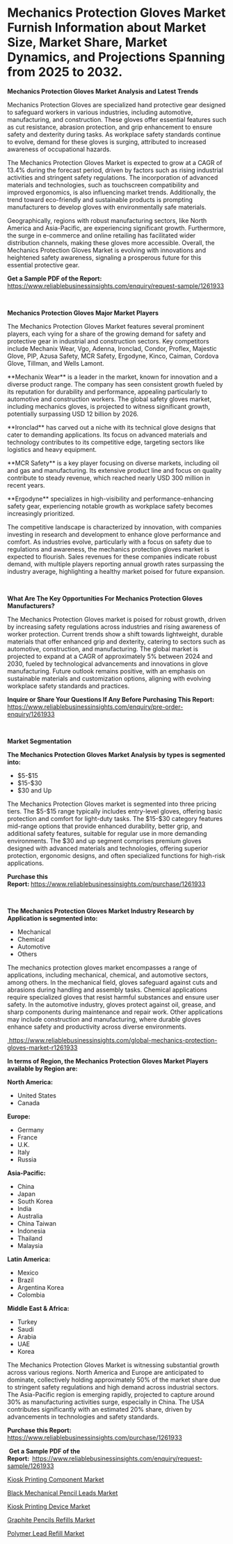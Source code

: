 <p><h1>Mechanics Protection Gloves Market Furnish Information about Market Size, Market Share, Market Dynamics, and Projections Spanning from 2025 to 2032.</h1></p><p><strong>Mechanics Protection Gloves Market Analysis and Latest Trends</strong></p>
<p><p>Mechanics Protection Gloves are specialized hand protective gear designed to safeguard workers in various industries, including automotive, manufacturing, and construction. These gloves offer essential features such as cut resistance, abrasion protection, and grip enhancement to ensure safety and dexterity during tasks. As workplace safety standards continue to evolve, demand for these gloves is surging, attributed to increased awareness of occupational hazards.</p><p>The Mechanics Protection Gloves Market is expected to grow at a CAGR of 13.4% during the forecast period, driven by factors such as rising industrial activities and stringent safety regulations. The incorporation of advanced materials and technologies, such as touchscreen compatibility and improved ergonomics, is also influencing market trends. Additionally, the trend toward eco-friendly and sustainable products is prompting manufacturers to develop gloves with environmentally safe materials.</p><p>Geographically, regions with robust manufacturing sectors, like North America and Asia-Pacific, are experiencing significant growth. Furthermore, the surge in e-commerce and online retailing has facilitated wider distribution channels, making these gloves more accessible. Overall, the Mechanics Protection Gloves Market is evolving with innovations and heightened safety awareness, signaling a prosperous future for this essential protective gear.</p></p>
<p><strong>Get a Sample PDF of the Report:&nbsp;</strong> <a href="https://www.reliablebusinessinsights.com/enquiry/request-sample/1261933?utm_campaign=1119&utm_medium=2&utm_source=Github&utm_content=ia&utm_term=09022025&utm_id=mechanics-protection-gloves">https://www.reliablebusinessinsights.com/enquiry/request-sample/1261933</a></p>
<p>&nbsp;</p>
<p><strong>Mechanics Protection Gloves Major Market Players</strong></p>
<p><p>The Mechanics Protection Gloves Market features several prominent players, each vying for a share of the growing demand for safety and protective gear in industrial and construction sectors. Key competitors include Mechanix Wear, Vgo, Adenna, Ironclad, Condor, Proflex, Majestic Glove, PIP, Azusa Safety, MCR Safety, Ergodyne, Kinco, Caiman, Cordova Glove, Tillman, and Wells Lamont.</p><p>**Mechanix Wear** is a leader in the market, known for innovation and a diverse product range. The company has seen consistent growth fueled by its reputation for durability and performance, appealing particularly to automotive and construction workers. The global safety gloves market, including mechanics gloves, is projected to witness significant growth, potentially surpassing USD 12 billion by 2026.</p><p>**Ironclad** has carved out a niche with its technical glove designs that cater to demanding applications. Its focus on advanced materials and technology contributes to its competitive edge, targeting sectors like logistics and heavy equipment.</p><p>**MCR Safety** is a key player focusing on diverse markets, including oil and gas and manufacturing. Its extensive product line and focus on quality contribute to steady revenue, which reached nearly USD 300 million in recent years.</p><p>**Ergodyne** specializes in high-visibility and performance-enhancing safety gear, experiencing notable growth as workplace safety becomes increasingly prioritized. </p><p>The competitive landscape is characterized by innovation, with companies investing in research and development to enhance glove performance and comfort. As industries evolve, particularly with a focus on safety due to regulations and awareness, the mechanics protection gloves market is expected to flourish. Sales revenues for these companies indicate robust demand, with multiple players reporting annual growth rates surpassing the industry average, highlighting a healthy market poised for future expansion.</p></p>
<p>&nbsp;</p>
<p><strong>What Are The Key Opportunities For Mechanics Protection Gloves Manufacturers?</strong></p>
<p><p>The Mechanics Protection Gloves market is poised for robust growth, driven by increasing safety regulations across industries and rising awareness of worker protection. Current trends show a shift towards lightweight, durable materials that offer enhanced grip and dexterity, catering to sectors such as automotive, construction, and manufacturing. The global market is projected to expand at a CAGR of approximately 5% between 2024 and 2030, fueled by technological advancements and innovations in glove manufacturing. Future outlook remains positive, with an emphasis on sustainable materials and customization options, aligning with evolving workplace safety standards and practices.</p></p>
<p><strong>Inquire or Share Your Questions If Any Before Purchasing This Report:</strong> <a href="https://www.reliablebusinessinsights.com/enquiry/pre-order-enquiry/1261933?utm_campaign=1119&utm_medium=2&utm_source=Github&utm_content=ia&utm_term=09022025&utm_id=mechanics-protection-gloves">https://www.reliablebusinessinsights.com/enquiry/pre-order-enquiry/1261933</a></p>
<p>&nbsp;</p>
<p><strong>Market Segmentation</strong></p>
<p><strong>The Mechanics Protection Gloves Market Analysis by types is segmented into:</strong></p>
<p><ul><li>$5-$15</li><li>$15-$30</li><li>$30 and Up</li></ul></p>
<p><p>The Mechanics Protection Gloves market is segmented into three pricing tiers. The $5-$15 range typically includes entry-level gloves, offering basic protection and comfort for light-duty tasks. The $15-$30 category features mid-range options that provide enhanced durability, better grip, and additional safety features, suitable for regular use in more demanding environments. The $30 and up segment comprises premium gloves designed with advanced materials and technologies, offering superior protection, ergonomic designs, and often specialized functions for high-risk applications.</p></p>
<p><strong>Purchase this Report:&nbsp;</strong><a href="https://www.reliablebusinessinsights.com/purchase/1261933?utm_campaign=1119&utm_medium=2&utm_source=Github&utm_content=ia&utm_term=09022025&utm_id=mechanics-protection-gloves">https://www.reliablebusinessinsights.com/purchase/1261933</a></p>
<p>&nbsp;</p>
<p><strong>The Mechanics Protection Gloves Market Industry Research by Application is segmented into:</strong></p>
<p><ul><li>Mechanical</li><li>Chemical</li><li>Automotive</li><li>Others</li></ul></p>
<p><p>The mechanics protection gloves market encompasses a range of applications, including mechanical, chemical, and automotive sectors, among others. In the mechanical field, gloves safeguard against cuts and abrasions during handling and assembly tasks. Chemical applications require specialized gloves that resist harmful substances and ensure user safety. In the automotive industry, gloves protect against oil, grease, and sharp components during maintenance and repair work. Other applications may include construction and manufacturing, where durable gloves enhance safety and productivity across diverse environments.</p></p>
<p><a href="https://www.reliablebusinessinsights.com/global-mechanics-protection-gloves-market-r1261933?utm_campaign=1119&utm_medium=2&utm_source=Github&utm_content=ia&utm_term=09022025&utm_id=mechanics-protection-gloves">&nbsp;https://www.reliablebusinessinsights.com/global-mechanics-protection-gloves-market-r1261933</a></p>
<p><strong>In terms of Region, the Mechanics Protection Gloves Market Players available by Region are:</strong></p>
<p>
    <p> <strong> North America: </strong>
        <ul>
            <li>United States</li>
            <li>Canada</li>
        </ul>
        </p> 
    <p> <strong> Europe: </strong>
        <ul>
            <li>Germany</li>
            <li>France</li>
            <li>U.K.</li>
            <li>Italy</li>
            <li>Russia</li>
        </ul>
        </p> 
    <p> <strong> Asia-Pacific: </strong>
        <ul>
            <li>China</li>
            <li>Japan</li>
            <li>South Korea</li>
            <li>India</li>
            <li>Australia</li>
            <li>China Taiwan</li>
            <li>Indonesia</li>
            <li>Thailand</li>
            <li>Malaysia</li>
        </ul>
        </p> 
    <p> <strong> Latin America: </strong>
        <ul>
            <li>Mexico</li>
            <li>Brazil</li>
            <li>Argentina Korea</li>
            <li>Colombia</li>
        </ul>
        </p> 
    <p> <strong> Middle East & Africa: </strong>
        <ul>
            <li>Turkey</li>
            <li>Saudi</li>
            <li>Arabia</li>
            <li>UAE</li>
            <li>Korea</li>
        </ul>
    </p>
    </p>
<p><p>The Mechanics Protection Gloves Market is witnessing substantial growth across various regions. North America and Europe are anticipated to dominate, collectively holding approximately 50% of the market share due to stringent safety regulations and high demand across industrial sectors. The Asia-Pacific region is emerging rapidly, projected to capture around 30% as manufacturing activities surge, especially in China. The USA contributes significantly with an estimated 20% share, driven by advancements in technologies and safety standards.</p></p>
<p><strong>Purchase this Report: </strong><a href="https://www.reliablebusinessinsights.com/purchase/1261933?utm_campaign=1119&utm_medium=2&utm_source=Github&utm_content=ia&utm_term=09022025&utm_id=mechanics-protection-gloves">https://www.reliablebusinessinsights.com/purchase/1261933</a></p>
<p>&nbsp;<strong>Get a Sample PDF of the Report:&nbsp;&nbsp;</strong><a href="https://www.reliablebusinessinsights.com/enquiry/request-sample/1261933?utm_campaign=1119&utm_medium=2&utm_source=Github&utm_content=ia&utm_term=09022025&utm_id=mechanics-protection-gloves">https://www.reliablebusinessinsights.com/enquiry/request-sample/1261933</a></p>
<p><strong></strong></p>
<p><p><a href="https://github.com/achuoheatly/Market-Research-Report-List-1/blob/main/kiosk-printing-component-market.md?utm_campaign=1119&utm_medium=2&utm_source=Github&utm_content=ia&utm_term=09022025&utm_id=mechanics-protection-gloves">Kiosk Printing Component Market</a></p><p><a href="https://github.com/spoorsusama/Market-Research-Report-List-1/blob/main/black-mechanical-pencil-leads-market.md?utm_campaign=1119&utm_medium=2&utm_source=Github&utm_content=ia&utm_term=09022025&utm_id=mechanics-protection-gloves">Black Mechanical Pencil Leads Market</a></p><p><a href="https://github.com/calfiltinor/Market-Research-Report-List-1/blob/main/kiosk-printing-device-market.md?utm_campaign=1119&utm_medium=2&utm_source=Github&utm_content=ia&utm_term=09022025&utm_id=mechanics-protection-gloves">Kiosk Printing Device Market</a></p><p><a href="https://github.com/azorrotutus/Market-Research-Report-List-1/blob/main/graphite-pencils-refills-market.md?utm_campaign=1119&utm_medium=2&utm_source=Github&utm_content=ia&utm_term=09022025&utm_id=mechanics-protection-gloves">Graphite Pencils Refills Market</a></p><p><a href="https://github.com/tandiapannas/Market-Research-Report-List-1/blob/main/polymer-lead-refill-market.md?utm_campaign=1119&utm_medium=2&utm_source=Github&utm_content=ia&utm_term=09022025&utm_id=mechanics-protection-gloves">Polymer Lead Refill Market</a></p></p>